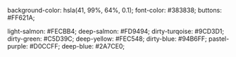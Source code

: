 <!-- COLOUR PALETTE -->
<!-- main -->
background-color: hsla(41, 99%, 64%, 0.1);
font-color: #383838;
buttons: #FF621A;

<!-- accents -->
light-salmon: #FECBB4;
deep-salmon: #FD9494;
dirty-turqoise: #9CD3D1;
dirty-green: #C5D39C;
deep-yellow: #FEC548;
dirty-blue: #94B6FF;
pastel-purple: #D0CCFF;
deep-blue: #2A7CE0;
